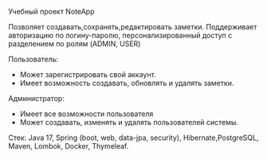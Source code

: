 Учебный проект NoteApp

Позволяет создавать,сохранять,редактировать заметки.
Поддерживает авторизацию по логину-паролю, персонализированный доступ с разделением по ролям (ADMIN, USER)

Пользователь:
- Может зарегистрировать свой аккаунт.
- Имеет возможность создавать, обновлять и удалять заметки.

Администратор:
- Имеет все возможности пользователя
- Может создавать, изменять и удалять пользователей системы.

Стек:
Java 17, Spring (boot, web, data-jpa, security), Hibernate,PostgreSQL, Maven, Lombok, Docker, Thymeleaf.
